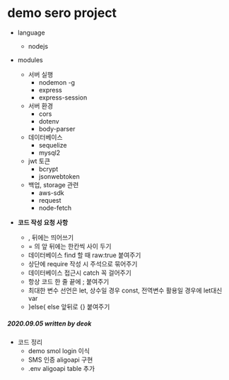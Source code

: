 # demo sero project

- language
    - nodejs

- modules
    - 서버 실행
        - nodemon -g
        - express
        - express-session
    - 서버 환경
        - cors
        - dotenv
        - body-parser
    - 데이터베이스
        - sequelize
        - mysql2
    - jwt 토큰
        - bcrypt
        - jsonwebtoken
    - 백업, storage 관련
        - aws-sdk
        - request
        - node-fetch
    
- **코드 작성 요청 사항**
    - , 뒤에는 띄어쓰기
    - = 의 앞 뒤에는 한칸씩 사이 두기
    - 데이터베이스 find 할 때 raw:true 붙여주기
    - 상단에 require 작성 시 주석으로 묶어주기
    - 데이터베이스 접근시 catch 꼭 걸어주기
    - 항상 코드 한 줄 끝에 ; 붙여주기
    - 최대한 변수 선언은 let, 상수일 경우 const, 전역변수 활용일 경우에 let대신 var
    - }else{ else 앞뒤로 {} 붙여주기

##### 2020.09.05 written by deok

- 코드 정리
    - demo smol login 이식
    - SMS 인증 aligoapi 구현
    - .env aligoapi table 추가


